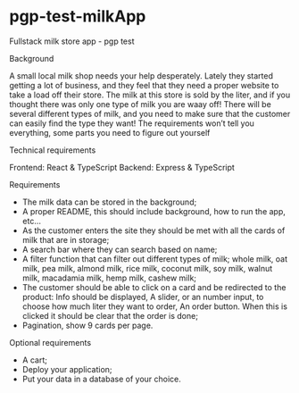 # pgp-test-milkApp
Fullstack milk store app - pgp test

Background

A small local milk shop needs your help desperately. Lately they started getting a lot of business, and they feel that they need a proper website to take a load off their store. The milk at this store is sold by the liter, and if you thought there was only one type of milk you are waay off! There will be several different types of milk, and you need to make sure that the customer can easily find the type they want! The requirements won’t tell you everything, some parts you need to figure out yourself

Technical requirements

Frontend: React & TypeScript
Backend: Express & TypeScript

Requirements

- The milk data can be stored in the background;
- A proper README, this should include background, how to run the app, etc… 
- As the customer enters the site they should be met with all the cards of milk that are in storage;
- A search bar where they can search based on name;
- A filter function that can filter out different types of milk; whole milk, oat milk, pea milk, almond milk, rice milk, coconut milk, soy milk, walnut milk, macadamia milk, hemp milk, cashew milk;
- The customer should be able to click on a card and be redirected to the product:
Info should be displayed,
A slider, or an number input, to choose how much liter they want to order,
An order button. When this is clicked it should be clear that the order is done;
- Pagination, show 9 cards per page.

Optional requirements

- A cart;
- Deploy your application;
- Put your data in a database of your choice.




